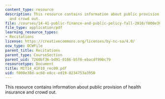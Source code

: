 ```yaml
---
content_type: resource
description: This resource contains information about public provision of health insurance
  and crowd out.
file: /courses/14-41-public-finance-and-public-policy-fall-2010/f000e38dac60e8cced190234753a3950_MIT14_41F10_rec09.pdf
file_type: application/pdf
learning_resource_types:
- Recitations
license: https://creativecommons.org/licenses/by-nc-sa/4.0/
ocw_type: OCWFile
parent_title: Recitations
parent_type: CourseSection
parent_uid: 7260bf36-bd91-0186-b5f6-ebacdf99bc79
resourcetype: Document
title: MIT14_41F10_rec09.pdf
uid: f000e38d-ac60-e8cc-ed19-0234753a3950
---
```

This resource contains information about public provision of health insurance and crowd out.